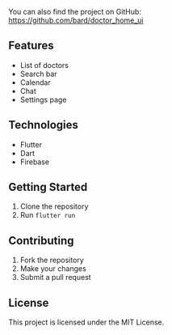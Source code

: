 
You can also find the project on GitHub: https://github.com/bard/doctor_home_ui

## Features

* List of doctors
* Search bar
* Calendar
* Chat
* Settings page

## Technologies

* Flutter
* Dart
* Firebase

## Getting Started

1. Clone the repository
2. Run `flutter run`

## Contributing

1. Fork the repository
2. Make your changes
3. Submit a pull request

## License

This project is licensed under the MIT License.
